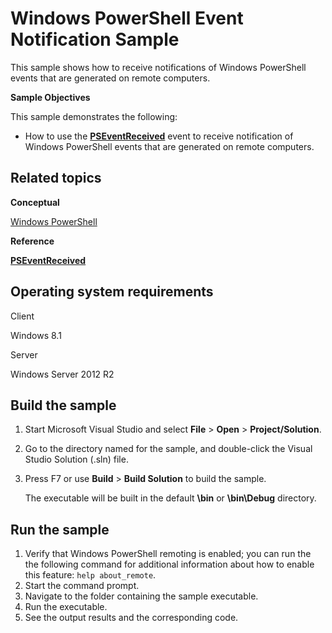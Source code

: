 Windows PowerShell Event Notification Sample
============================================

This sample shows how to receive notifications of Windows PowerShell events that are generated on remote computers.

**Sample Objectives**

This sample demonstrates the following:

-   How to use the [**PSEventReceived**](http://msdn.microsoft.com/en-us/library/windows/desktop/dd182209) event to receive notification of Windows PowerShell events that are generated on remote computers.

Related topics
--------------

**Conceptual**

[Windows PowerShell](http://go.microsoft.com/fwlink/p/?linkid=178145)

**Reference**

[**PSEventReceived**](http://msdn.microsoft.com/en-us/library/windows/desktop/dd182209)

Operating system requirements
-----------------------------

Client

Windows 8.1

Server

Windows Server 2012 R2

Build the sample
----------------

1.  Start Microsoft Visual Studio and select **File** \> **Open** \> **Project/Solution**.
2.  Go to the directory named for the sample, and double-click the Visual Studio Solution (.sln) file.
3.  Press F7 or use **Build** \> **Build Solution** to build the sample.

    The executable will be built in the default **\\bin** or **\\bin\\Debug** directory.

Run the sample
--------------

1.  Verify that Windows PowerShell remoting is enabled; you can run the the following command for additional information about how to enable this feature: `help about_remote`.
2.  Start the command prompt.
3.  Navigate to the folder containing the sample executable.
4.  Run the executable.
5.  See the output results and the corresponding code.

